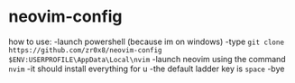 # neovim-config

how to use:
-launch powershell (because im on windows)
-type `git clone https://github.com/zr0x8/neovim-config $ENV:USERPROFILE\AppData\Local\nvim`
-launch neovim using the command `nvim`
-it should install everything for u
-the default ladder key is `space`
-bye
